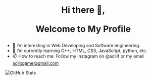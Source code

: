 <h1 align="center"> Hi there 👋,

Welcome to My Profile</h1> 


- 🔭 I’m interesting in Web Developing and Software engineering.
- 🌱 I’m currently learning C++, HTML, CSS, JavaScript, python, etc.  
- 📫 How to reach me: Follow my instagram on @adliif or my email adlixgame@gmail.com

![GitHub Stats](https://github-readme-stats.vercel.app/api?username=adliif&theme=tokyonight)
